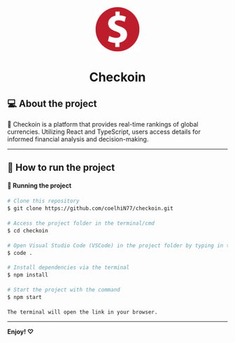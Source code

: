 <div align="center">
  <img alt="IcoEva" width="20%" src="public/favicon.ico"/>
</div>

<h1 align="center">
    Checkoin<br>
</h1>

## 💻 About the project

📍 Checkoin is a platform that provides real-time rankings of global currencies. Utilizing React and TypeScript, users access details for informed financial analysis and decision-making.

---

## 🚀 How to run the project

#### 🎲 Running the project

```bash
# Clone this repository
$ git clone https://github.com/coelhiN77/checkoin.git

# Access the project folder in the terminal/cmd
$ cd checkoin

# Open Visual Studio Code (VSCode) in the project folder by typing in the terminal
$ code .

# Install dependencies via the terminal
$ npm install

# Start the project with the command
$ npm start

The terminal will open the link in your browser.
```
---

**Enjoy! ♡**
